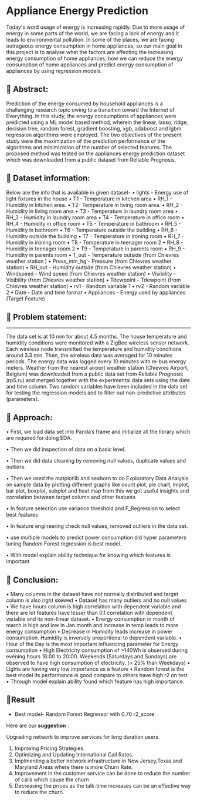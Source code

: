 # Appliance Energy Prediction
Today's word usage of energy is increasing rapidly. Due to more usage of energy in some parts of the world, we are facing a lack of energy and it leads to environmental pollution. In some of the places, we are facing outrageous energy consumption in home appliances, so our main goal in this project is to analyse what the factors are affecting the increasing energy consumption of home appliances, how we can reduce the energy consumption of home appliances and predict energy consumption of appliances by using regression models.

## **📖 Abstract:** 
Prediction of the energy consumed by household appliances is a challenging research topic owing to a transition toward the Internet of Everything. In this study, the energy consumptions of appliances were predicted using a ML model based method, wherein the linear, lasso, ridge, decision tree, random forest, gradient boosting, xgb, adaboost and lgbm regression algorithms were employed. The two objectives of the present study were the maximization of the prediction performance of the algorithms and minimization of the number of selected features. The proposed method was tested on the appliances energy prediction dataset which was downloaded from a public dataset from Reliable Prognosis.


## **📖 Dataset information:**
Below are the info that is available in given dataset-
•	lights - Energy use of light fixtures in the house
•	T1 - Temperature in kitchen area 
•	RH_1 -  Humidity in kitchen area. 
•	T2- Temperature in living room area.
•	RH_2 - Humidity in living room area 
•	T3 - Temperature in laundry room area
•	RH_3  - Humidity in laundry room area 
•	T4 - Temperature in office room 
•	RH_4 - Humidity in office room 
•	T5 - Temperature in bathroom 
•	RH_5 - Humidity in bathroom 
•	T6 - Temperature outside the building 
•	RH_6 - Humidity outside the building 
•	T7 - Temperature in ironing room 
•	RH_7 - Humidity in ironing room 
•	T8 - Temperature in teenager room 2 
•	RH_8  - Humidity in teenager room 2 
•	T9 - Temperature in parents room 
•	RH_9 - Humidity in parents room 
•	T_out - Temperature outside (from Chievres weather station )
•	Press_mm_hg - Pressure (from Chievres weather station) 
•	RH_out - Humidity outside (from Chievres weather station) 
•	Windspeed - Wind speed (from Chievres weather station) 
•	Visibility - Visibility (from Chievres weather station) 
•	Tdewpoint - Tdewpoint (from Chievres weather station) 
•	rv1 - Random variable 1 
•	rv2 - Random variable 2
•	Date - Date and time format 
•	Appliances - Energy used by appliances (Target Feature)

## **📖 Problem statement:**
________________________________________
The data set is at 10 min for about 4.5 months. The house temperature and humidity conditions were monitored with a ZigBee wireless sensor network. Each wireless node transmitted the temperature and humidity conditions around 3.3 min. Then, the wireless data was averaged for 10 minutes periods. The energy data was logged every 10 minutes with m-bus energy meters. Weather from the nearest airport weather station (Chievres Airport, Belgium) was downloaded from a public data set from Reliable Prognosis (rp5.ru) and merged together with the experimental data sets using the date and time column. Two random variables have been included in the data set for testing the regression models and to filter out non-predictive attributes (parameters).

## **📖 Approach:**

•	First, we load data set into Panda’s frame and initialize all the library which are required for doing EDA.

•	Then we did inspection of data on a basic level.

•	Then we did data cleaning by removing null values, duplicate values and outliers.

•	Then we used the matplotlib and seaborn to do Exploratory Data Analysis on sample data by plotting different graphs like count plot, pie chart, lmplot, bar plot, boxplot, subplot and heat map from this we got useful insights and correlation between target column and other features

•	In feature selection use variance threshold and F_Regression to select best features

•	In feature engineering check null values, removed outliers in the data set.

•	use multiple models to predict power consumption did hyper parameters tuning Random Forest regression is best model.

•	With model explain ability technique for knowing which features is important

## **📖 Conclusion:**         

•	Many columns in the dataset have not normally distributed and target column is also right skewed
•	Dataset has many outliers and no null values
•	We have hours column is high correlation with dependent variable and there are lot features have lesser than 0.1 correlation with dependent variable and its non-linear dataset.
•	Energy consumption in month of march is high and low in Jan month and increase in temp leads to more energy consumption
•	Decrease in Humidity leads increase in power consumption. Humidity is inversely proportional to dependent variable.
•	Hour of the Day is the most important influencing parameter for Energy consumption
•	High Electricity consumption of >140Wh is observed during evening hours 16:00 to 20:00. Weekends (Saturdays and Sundays) are observed to have high consumption of electricity. (> 25% than Weekdays)
•	Lights are having very low importance as a feature
•	Random forest is the best model its performance is good compare to others have high r2 on test
•	Through model explain ability found which feature has high importance.


## **📖Result**
-  Best model- Random Forest Regressor with 0.70 r2_score.

Here are our **suggestion** :

Upgrading network to improve services for long duration users.
1. Improving Pricing Strategies.
2. Optimizing and Updating International Call Rates.
3. Implmenting a better network infrastructure in New Jersey,Texas and Maryland Areas where there is more Churn Rate.
4. Improvement in the customer service can be done to reduce the number of calls which cause the churn
4. Decreasing the prices as the talk-time increases can be an effective way to reduce the churn.
